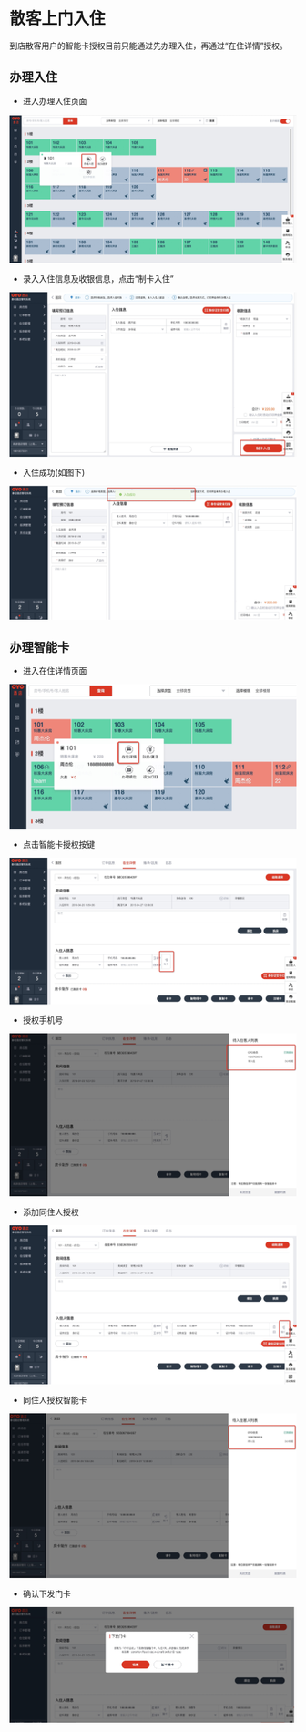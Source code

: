 # 散客上门入住

到店散客用户的智能卡授权目前只能通过先办理入住，再通过“在住详情”授权。

## 办理入住

* 进入办理入住页面

![](../../.gitbook/assets/image%20%28292%29.png)

* 录入入住信息及收银信息，点击“制卡入住”

![](../../.gitbook/assets/image%20%28374%29.png)

* 入住成功\(如图下\)

![](../../.gitbook/assets/image%20%28264%29.png)

## 办理智能卡

* 进入在住详情页面

![](../../.gitbook/assets/image%20%28857%29.png)

* 点击智能卡授权按键

![](../../.gitbook/assets/image%20%28369%29.png)

* 授权手机号

![](../../.gitbook/assets/image%20%28680%29.png)

* 添加同住人授权

![](../../.gitbook/assets/image%20%28622%29.png)

* 同住人授权智能卡

![](../../.gitbook/assets/image%20%28120%29.png)

* 确认下发门卡

![](../../.gitbook/assets/image%20%2880%29.png)

## 


